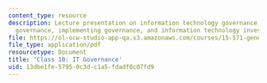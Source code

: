 ```yaml
---
content_type: resource
description: Lecture presentation on information technology governance, designing
  governance, implementing governance, and information technology investment decisions.
file: https://ol-ocw-studio-app-qa.s3.amazonaws.com/courses/15-571-generating-business-value-from-information-technology-spring-2009/13dbe1fe57950c3dc1a5fdadf0c07fd9_MIT15_571s09_lec10.pdf
file_type: application/pdf
resourcetype: Document
title: 'Class 10: IT Governance'
uid: 13dbe1fe-5795-0c3d-c1a5-fdadf0c07fd9
---
```

